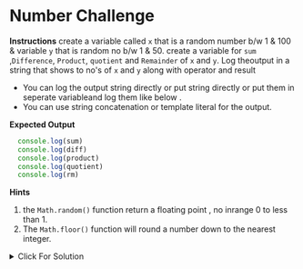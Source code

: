 # Number Challenge
**Instructions**
create a variable called `x` that is a random number b/w 1 & 100 & variable `y` that is random no b/w 1 & 50.
create a variable for `sum` ,`Difference`, `Product`, `quotient` and `Remainder` of `x` and `y`. Log theoutput in a string that shows to no's of `x` and `y` along with operator and result

- You can log the output string directly or put string directly or put them in seperate variableand log them like below .
- You can use string concatenation or template literal for the output.


**Expected Output**

```Javascript
  console.log(sum)
  console.log(diff)
  console.log(product)
  console.log(quotient)
  console.log(rm)
  ```

  **Hints**
1. the `Math.random()` function return a floating  point , no inrange 0 to less than 1.
2. The `Math.floor()` function will round a number down to the nearest integer.


<details>
  <summary>Click For Solution</summary>
  
  ```JavaScript
x = Math.floor(Math.random() * 100) + 1;
y = Math.floor(Math.random() * 50) + 1;

// Get the sum
const sum = x + y;
const sumOutput = `${x} + ${y} = ${sum}`;
console.log(sumOutput);
// Get the difference
const difference = x - y;
const differenceOutput = `${x} - ${y} = ${difference}`;
console.log(differenceOutput);

// Get the product
const product = x _ y;
const productOutput = `${x} _ ${y} = ${product}`;
console.log(productOutput);

// Get the quotient
const quotient = x / y;
const quotientOutput = `${x} / ${y} = ${quotient}`;
console.log(quotientOutput);


// Get the remainder
const rm = x % y;
const rmOutput = `${x} % ${y} = ${rm}`;
console.log(rmOutput);

```

</details>


```


